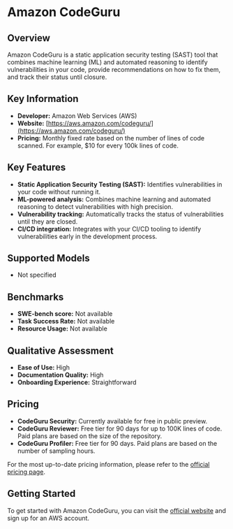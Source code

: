 # Amazon CodeGuru

## Overview


Amazon CodeGuru is a static application security testing (SAST) tool that combines machine learning (ML) and automated reasoning to identify vulnerabilities in your code, provide recommendations on how to fix them, and track their status until closure.

## Key Information

- **Developer:** Amazon Web Services (AWS)
- **Website:** [https://aws.amazon.com/codeguru/](https://aws.amazon.com/codeguru/)
- **Pricing:** Monthly fixed rate based on the number of lines of code scanned. For example, $10 for every 100k lines of code.

## Key Features

- **Static Application Security Testing (SAST):** Identifies vulnerabilities in your code without running it.
- **ML-powered analysis:** Combines machine learning and automated reasoning to detect vulnerabilities with high precision.
- **Vulnerability tracking:** Automatically tracks the status of vulnerabilities until they are closed.
- **CI/CD integration:** Integrates with your CI/CD tooling to identify vulnerabilities early in the development process.

## Supported Models

- Not specified

## Benchmarks

- **SWE-bench score:** Not available
- **Task Success Rate:** Not available
- **Resource Usage:** Not available

## Qualitative Assessment

- **Ease of Use:** High
- **Documentation Quality:** High
- **Onboarding Experience:** Straightforward

## Pricing

- **CodeGuru Security:** Currently available for free in public preview.
- **CodeGuru Reviewer:** Free tier for 90 days for up to 100K lines of code. Paid plans are based on the size of the repository.
- **CodeGuru Profiler:** Free tier for 90 days. Paid plans are based on the number of sampling hours.

For the most up-to-date pricing information, please refer to the [official pricing page](https://aws.amazon.com/codeguru/pricing/).

## Getting Started

To get started with Amazon CodeGuru, you can visit the [official website](https://aws.amazon.com/codeguru/) and sign up for an AWS account.

